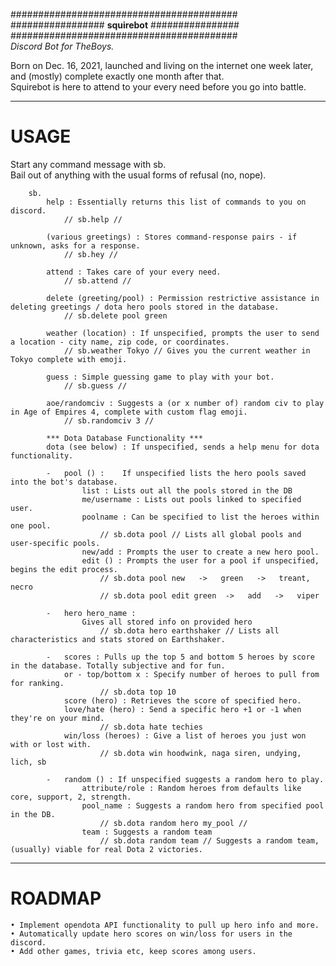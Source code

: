 #########################################<br>
################# **squirebot** ################<br>
#########################################<br>
*Discord Bot for TheBoys.*

Born on Dec. 16, 2021, launched and living on the internet one week later,<br>
and (mostly) complete exactly one month after that.<br>
Squirebot is here to attend to your every need before you go into battle.

<hr><h1>USAGE</h1>

Start any command message with sb.<br>
Bail out of anything with the usual forms of refusal (no, nope).

        sb.
            help : Essentially returns this list of commands to you on discord.
                // sb.help // 

            (various greetings) : Stores command-response pairs - if unknown, asks for a response.
                // sb.hey // 

            attend : Takes care of your every need.
                // sb.attend // 

            delete (greeting/pool) : Permission restrictive assistance in deleting greetings / dota hero pools stored in the database.
                // sb.delete pool green

            weather (location) : If unspecified, prompts the user to send a location - city name, zip code, or coordinates.
                // sb.weather Tokyo // Gives you the current weather in Tokyo complete with emoji.
                    
            guess : Simple guessing game to play with your bot.
                // sb.guess // 

            aoe/randomciv : Suggests a (or x number of) random civ to play in Age of Empires 4, complete with custom flag emoji.
                // sb.randomciv 3 // 
        
            *** Dota Database Functionality ***
            dota (see below) : If unspecified, sends a help menu for dota functionality.

            -   pool () :    If unspecified lists the hero pools saved into the bot's database.
                    list : Lists out all the pools stored in the DB
                    me/username : Lists out pools linked to specified user.
                    poolname : Can be specified to list the heroes within one pool.
                        // sb.dota pool // Lists all global pools and user-specific pools.
                    new/add : Prompts the user to create a new hero pool.
                    edit () : Prompts the user for a pool if unspecified, begins the edit process.
                        // sb.dota pool new   ->   green   ->   treant, necro
                        // sb.dota pool edit green  ->   add   ->   viper

            -   hero hero_name :  
                    Gives all stored info on provided hero
                        // sb.dota hero earthshaker // Lists all characteristics and stats stored on Earthshaker.

            -   scores : Pulls up the top 5 and bottom 5 heroes by score in the database. Totally subjective and for fun.
                or - top/bottom x : Specify number of heroes to pull from for ranking.
                        // sb.dota top 10
                score (hero) : Retrieves the score of specified hero.
                love/hate (hero) : Send a specific hero +1 or -1 when they're on your mind.
                        // sb.dota hate techies
                win/loss (heroes) : Give a list of heroes you just won with or lost with.
                        // sb.dota win hoodwink, naga siren, undying, lich, sb

            -   random () : If unspecified suggests a random hero to play.
                    attribute/role : Random heroes from defaults like core, support, 2, strength.
                    pool_name : Suggests a random hero from specified pool in the DB.
                        // sb.dota random hero my_pool //
                    team : Suggests a random team
                        // sb.dota random team // Suggests a random team, (usually) viable for real Dota 2 victories.
    
<hr><h1>ROADMAP</h1>

    • Implement opendota API functionality to pull up hero info and more.
    • Automatically update hero scores on win/loss for users in the discord.
    • Add other games, trivia etc, keep scores among users.
